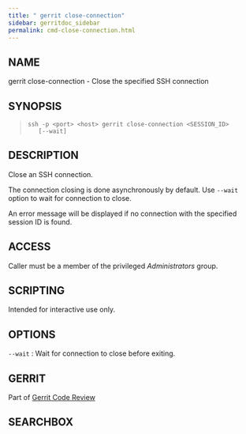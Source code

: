 ```yaml
---
title: " gerrit close-connection"
sidebar: gerritdoc_sidebar
permalink: cmd-close-connection.html
---
```

## NAME

gerrit close-connection - Close the specified SSH connection

## SYNOPSIS

> 
> 
>     ssh -p <port> <host> gerrit close-connection <SESSION_ID>
>        [--wait]

## DESCRIPTION

Close an SSH connection.

The connection closing is done asynchronously by default. Use `--wait`
option to wait for connection to close.

An error message will be displayed if no connection with the specified
session ID is found.

## ACCESS

Caller must be a member of the privileged *Administrators* group.

## SCRIPTING

Intended for interactive use only.

## OPTIONS

`--wait` : Wait for connection to close before exiting.

## GERRIT

Part of [Gerrit Code Review](index.html)

## SEARCHBOX

